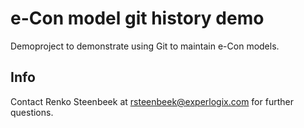 e-Con model git history demo
======

Demoproject to demonstrate using Git to maintain e-Con models.

## Info
Contact Renko Steenbeek at rsteenbeek@experlogix.com for further questions.
